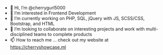 - 👋 Hi, I’m @cherrygurl5000
- 👀 I’m interested in Frontend Development
- 🌱 I’m currently working on PHP, SQL, jQuery with JS, SCSS/CSS, Bootstrap, and HTML
- 💞️ I’m looking to collaborate on interesting projects and work with multi-disciplined teams to complete products
- 📫 How to reach me ... check out my website at https://cherryshowcase.ml

<!---
cherrygurl5000/cherrygurl5000 is a ✨ special ✨ repository because its `README.md` (this file) appears on your GitHub profile.
You can click the Preview link to take a look at your changes.
--->
